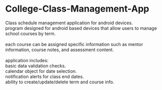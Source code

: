 # College-Class-Management-App
Class schedule management application for android devices. </br>
program designed for android based devices that allow users to manage school courses by term.
</br>
</br>
each course can be assigned specific information such as mentor information, course notes, and assessment content.
</br>
</br>
application includes:</br>
basic data validation checks.</br>
calendar object for date selection.</br>
notification alerts for class end dates. </br>
ability to create/update/delete term and course info.</br>
